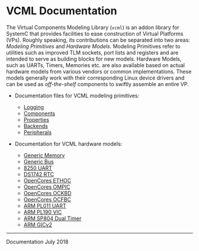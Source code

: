 # VCML Documentation
The Virtual Components Modeling Library (`vcml`) is an addon library for SystemC
that provides facilities to ease construction of Virtual Platforms (VPs).
Roughly speaking, its contributions can be separated into two areas:
*Modeling Primitives* and *Hardware Models*. Modeling Primitives refer to
utilities such as improved TLM sockets, port lists and registers and are 
intended to serve as building blocks for new models.
Hardware Models, such as UARTs, Timers, Memories etc. are also available
based on actual hardware models from various vendors or common implementations.
These models generally work with their corresponding Linux device drivers and
can be used as *off-the-shelf* components to swiftly assemble an entire VP.

* Documentation files for VCML modeling primitives:
  * [Logging](logging.md)
  * [Components](components.md)
  * [Properties](properties.md)
  * [Backends](backends.md)
  * [Peripherals](peripherals.md)

* Documentation for VCML hardware models:
  * [Generic Memory](models/generic_mem.md)
  * [Generic Bus](models/generic_bus.md)
  * [8250 UART](models/uart8250.md)
  * [DS1742 RTC](models/rtc1742.md)
  * [OpenCores ETHOC](models/oc_ethoc.md)
  * [OpenCores OMPIC](models/oc_ompic.md)
  * [OpenCores OCKBD](models/oc_ockbd.md)
  * [OpenCores OCFBC](models/oc_ocfbc.md)
  * [ARM PL011 UART](models/arm_pl011.md)
  * [ARM PL190 VIC](models/arm_pl190.md)
  * [ARM SP804 Dual Timer](models/arm_sp804.md)
  * [ARM GICv2](models/arm_gicv2.md)

----
Documentation July 2018